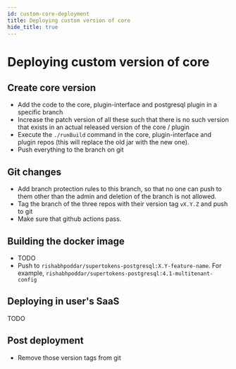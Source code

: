 ```yaml
---
id: custom-core-deployment
title: Deploying custom version of core
hide_title: true
---
```


# Deploying custom version of core

## Create core version
- Add the code to the core, plugin-interface and postgresql plugin in a specific branch
- Increase the patch version of all these such that there is no such version that exists in an actual released version of the core / plugin
- Execute the `./runBuild` command in the core, plugin-interface and plugin repos (this will replace the old jar with the new one).
- Push everything to the branch on git

## Git changes
- Add branch protection rules to this branch, so that no one can push to them other than the admin and deletion of the branch is not allowed.
- Tag the branch of the three repos with their version tag `vX.Y.Z` and push to git
- Make sure that github actions pass.

## Building the docker image
- TODO
- Push to `rishabhpoddar/supertokens-postgresql:X.Y-feature-name`. For example, `rishabhpoddar/supertokens-postgresql:4.1-multitenant-config`

## Deploying in user's SaaS
TODO

## Post deployment
- Remove those version tags from git